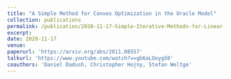 ```yaml
---
title: "A Simple Method for Convex Optimization in the Oracle Model"
collection: publications
permalink: /publication/2020-11-17-Simple-Iterative-Methods-for-Linear-Optimization-over-Convex-Sets
excerpt: 
date: 2020-11-17
venue:
paperurl: 'https://arxiv.org/abs/2011.08557'
talkurl: 'https://www.youtube.com/watch?v=gb6aLOoyg50'
coauthors: 'Daniel Dadush, Christopher Hojny, Stefan Weltge'
---
```

